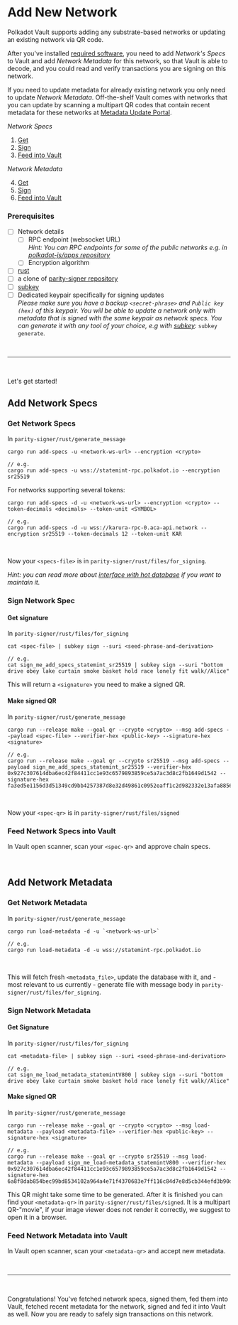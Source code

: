 # Add New Network

Polkadot Vault supports adding any substrate-based networks or updating an existing network via QR code.

After you've installed [required software](#Prerequisites), you need to add *Network's Specs* to Vault and add *Network Metadata* for this network, so that Vault is able to decode, and you could read and verify transactions you are signing on this network.

If you need to update metadata for already existing network you only need to update *Network Metadata*.
Off-the-shelf Vault comes with networks that you can update by scanning a multipart QR codes that contain recent metadata for these networks at [Metadata Update Portal](https://metadata.parity.io/).

*Network Specs*

1. [Get](#get-network-spec)
2. [Sign](#sign-network-spec)
3. [Feed into Vault](#feed-network-spec-into-signer)

*Network Metadata*

4. [Get](#get-network-metadata)
5. [Sign](#sign-network-metadata)
6. [Feed into Vault](#feed-network-metadata-into-signer)

### Prerequisites

- [ ] Network details
    - [ ] RPC endpoint (websocket URL)\
    *Hint: You can RPC endpoints for some of the public networks e.g. in [polkadot-js/apps repository](https://github.com/polkadot-js/apps/tree/master/packages/apps-config/src/endpoints)*
    - [ ] Encryption algorithm
- [ ] [rust](https://www.rust-lang.org/tools/install)
- [ ] a clone of [parity-signer repository](https://github.com/paritytech/parity-signer)
- [ ] [subkey](https://docs.substrate.io/v3/tools/subkey/#installation)
- [ ] Dedicated keypair specifically for signing updates\
*Please make sure you have a backup `<secret-phrase>` and `Public key (hex)` of this keypair. You will be able to update a network only with metadata that is signed with the same keypair as network specs. You can generate it with any tool of your choice, e.g with [subkey](https://docs.substrate.io/v3/tools/subkey/#installation):* `subkey generate`.

<!-- "TODO suggested strategy to handle this keypair: password 
derivation, dedicated signer -->

<br/>

---

<br/>

Let's get started!

## Add Network Specs

### Get Network Specs

In `parity-signer/rust/generate_message`

```
cargo run add-specs -u <network-ws-url> --encryption <crypto>

```
```
// e.g.
cargo run add-specs -u wss://statemint-rpc.polkadot.io --encryption sr25519

```

For networks supporting several tokens:

```
cargo run add-specs -d -u <network-ws-url> --encryption <crypto> --token-decimals <decimals> --token-unit <SYMBOL>

```
```
// e.g.
cargo run add-specs -d -u wss://karura-rpc-0.aca-api.network --encryption sr25519 --token-decimals 12 --token-unit KAR

```

<br/>

Now your `<specs-file>` is in `parity-signer/rust/files/for_signing`.

*Hint: you can read more about [interface with hot database](https://github.com/paritytech/parity-signer/blob/master/rust/generate_message/src/lib.rs) if you want to maintain it.*

<!-- TODO more about hot database, suggested use of hot database" -->

### Sign Network Spec

#### Get signature

In `parity-signer/rust/files/for_signing`

```
cat <spec-file> | subkey sign --suri <seed-phrase-and-derivation>
```

```
// e.g.
cat sign_me_add_specs_statemint_sr25519 | subkey sign --suri "bottom drive obey lake curtain smoke basket hold race lonely fit walk//Alice"
```

This will return a `<signature>` you need to make a signed QR.

#### Make signed QR

In `parity-signer/rust/generate_message`

```
cargo run --release make --goal qr --crypto <crypto> --msg add-specs --payload <spec-file> --verifier-hex <public-key> --signature-hex <signature>
```

```
// e.g.
cargo run --release make --goal qr --crypto sr25519 --msg add-specs --payload sign_me_add_specs_statemint_sr25519 --verifier-hex 0x927c307614dba6ec42f84411cc1e93c6579893859ce5a7ac3d8c2fb1649d1542 --signature-hex fa3ed5e1156d3d51349cd9bb4257387d8e32d49861c0952eaff1c2d982332e13afa8856bb6dfc684263aa3570499e067d4d78ea2dfa7a9b85e8ea273d3a81a86
```

<br/>

Now your `<spec-qr>` is in `parity-signer/rust/files/signed`

### Feed Network Specs into Vault

In Vault open scanner, scan your `<spec-qr>` and approve chain specs.

<br/>

## Add Network Metadata

### Get Network Metadata

In `parity-signer/rust/generate_message`

```
cargo run load-metadata -d -u `<network-ws-url>`
```

```
// e.g.
cargo run load-metadata -d -u wss://statemint-rpc.polkadot.io
```

<br/>

This will fetch fresh `<metadata_file>`, update the database with it, and - most relevant to us currently - generate file with message body in `parity-signer/rust/files/for_signing`.

### Sign Network Metadata

#### Get Signature

In `parity-signer/rust/files/for_signing`

```
cat <metadata-file> | subkey sign --suri <seed-phrase-and-derivation>
```

```
// e.g.
cat sign_me_load_metadata_statemintV800 | subkey sign --suri "bottom drive obey lake curtain smoke basket hold race lonely fit walk//Alice"
```

#### Make signed QR

In `parity-signer/rust/generate_message`

```
cargo run --release make --goal qr --crypto <crypto> --msg load-metadata --payload <metadata-file> --verifier-hex <public-key> --signature-hex <signature>
```

```
// e.g.
cargo run --release make --goal qr --crypto sr25519 --msg load-metadata --payload sign_me_load-metadata_statemintV800 --verifier-hex 0x927c307614dba6ec42f84411cc1e93c6579893859ce5a7ac3d8c2fb1649d1542 --signature-hex 6a8f8dab854bec99bd8534102a964a4e71f4370683e7ff116c84d7e8d5cb344efd3b90d27059b7c8058f5c4a5230b792009c351a16c007237921bcae2ede2d84
```

This QR might take some time to be generated. After it is finished you can find your `<metadata-qr>` in `parity-signer/rust/files/signed`. It is a multipart QR-"movie", if your image viewer does not render it correctly, we suggest to open it in a browser.

### Feed Network Metadata into Vault

In Vault open scanner, scan your `<metadata-qr>` and accept new metadata.

<br/>

---

<br/>

Congratulations! You've fetched network specs, signed them, fed them into Vault, fetched recent metadata for the network, signed and fed it into Vault as well. Now you are ready to safely sign transactions on this network.
